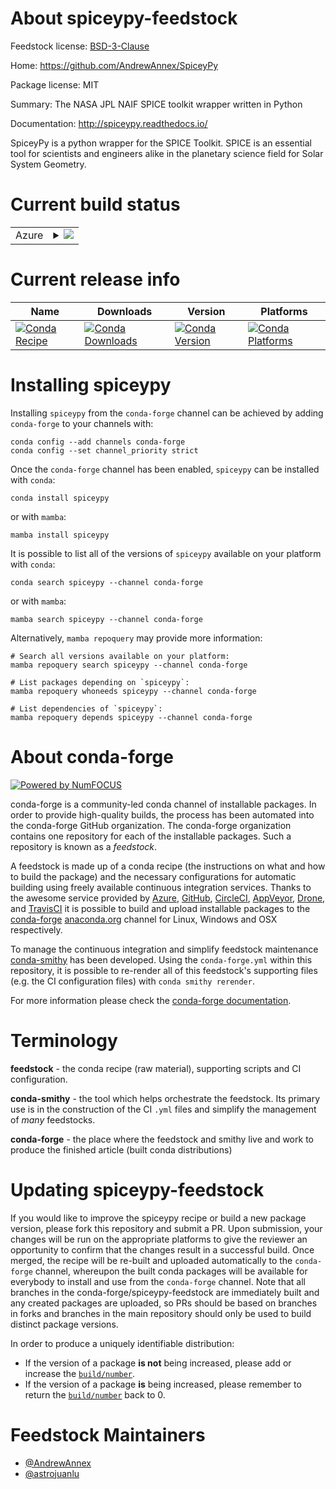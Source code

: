 About spiceypy-feedstock
========================

Feedstock license: [BSD-3-Clause](https://github.com/conda-forge/spiceypy-feedstock/blob/main/LICENSE.txt)

Home: https://github.com/AndrewAnnex/SpiceyPy

Package license: MIT

Summary: The NASA JPL NAIF SPICE toolkit wrapper written in Python

Documentation: http://spiceypy.readthedocs.io/

SpiceyPy is a python wrapper for the SPICE Toolkit. SPICE is an
essential tool for scientists and engineers alike in the planetary
science field for Solar System Geometry.


Current build status
====================


<table>
    
  <tr>
    <td>Azure</td>
    <td>
      <details>
        <summary>
          <a href="https://dev.azure.com/conda-forge/feedstock-builds/_build/latest?definitionId=3583&branchName=main">
            <img src="https://dev.azure.com/conda-forge/feedstock-builds/_apis/build/status/spiceypy-feedstock?branchName=main">
          </a>
        </summary>
        <table>
          <thead><tr><th>Variant</th><th>Status</th></tr></thead>
          <tbody><tr>
              <td>linux_64_numpy2.0python3.10.____cpython</td>
              <td>
                <a href="https://dev.azure.com/conda-forge/feedstock-builds/_build/latest?definitionId=3583&branchName=main">
                  <img src="https://dev.azure.com/conda-forge/feedstock-builds/_apis/build/status/spiceypy-feedstock?branchName=main&jobName=linux&configuration=linux%20linux_64_numpy2.0python3.10.____cpython" alt="variant">
                </a>
              </td>
            </tr><tr>
              <td>linux_64_numpy2.0python3.11.____cpython</td>
              <td>
                <a href="https://dev.azure.com/conda-forge/feedstock-builds/_build/latest?definitionId=3583&branchName=main">
                  <img src="https://dev.azure.com/conda-forge/feedstock-builds/_apis/build/status/spiceypy-feedstock?branchName=main&jobName=linux&configuration=linux%20linux_64_numpy2.0python3.11.____cpython" alt="variant">
                </a>
              </td>
            </tr><tr>
              <td>linux_64_numpy2.0python3.12.____cpython</td>
              <td>
                <a href="https://dev.azure.com/conda-forge/feedstock-builds/_build/latest?definitionId=3583&branchName=main">
                  <img src="https://dev.azure.com/conda-forge/feedstock-builds/_apis/build/status/spiceypy-feedstock?branchName=main&jobName=linux&configuration=linux%20linux_64_numpy2.0python3.12.____cpython" alt="variant">
                </a>
              </td>
            </tr><tr>
              <td>linux_64_numpy2.0python3.13.____cp313</td>
              <td>
                <a href="https://dev.azure.com/conda-forge/feedstock-builds/_build/latest?definitionId=3583&branchName=main">
                  <img src="https://dev.azure.com/conda-forge/feedstock-builds/_apis/build/status/spiceypy-feedstock?branchName=main&jobName=linux&configuration=linux%20linux_64_numpy2.0python3.13.____cp313" alt="variant">
                </a>
              </td>
            </tr><tr>
              <td>linux_64_numpy2python3.10.____cpython</td>
              <td>
                <a href="https://dev.azure.com/conda-forge/feedstock-builds/_build/latest?definitionId=3583&branchName=main">
                  <img src="https://dev.azure.com/conda-forge/feedstock-builds/_apis/build/status/spiceypy-feedstock?branchName=main&jobName=linux&configuration=linux%20linux_64_numpy2python3.10.____cpython" alt="variant">
                </a>
              </td>
            </tr><tr>
              <td>linux_64_numpy2python3.11.____cpython</td>
              <td>
                <a href="https://dev.azure.com/conda-forge/feedstock-builds/_build/latest?definitionId=3583&branchName=main">
                  <img src="https://dev.azure.com/conda-forge/feedstock-builds/_apis/build/status/spiceypy-feedstock?branchName=main&jobName=linux&configuration=linux%20linux_64_numpy2python3.11.____cpython" alt="variant">
                </a>
              </td>
            </tr><tr>
              <td>linux_64_numpy2python3.12.____cpython</td>
              <td>
                <a href="https://dev.azure.com/conda-forge/feedstock-builds/_build/latest?definitionId=3583&branchName=main">
                  <img src="https://dev.azure.com/conda-forge/feedstock-builds/_apis/build/status/spiceypy-feedstock?branchName=main&jobName=linux&configuration=linux%20linux_64_numpy2python3.12.____cpython" alt="variant">
                </a>
              </td>
            </tr><tr>
              <td>linux_64_numpy2python3.13.____cp313</td>
              <td>
                <a href="https://dev.azure.com/conda-forge/feedstock-builds/_build/latest?definitionId=3583&branchName=main">
                  <img src="https://dev.azure.com/conda-forge/feedstock-builds/_apis/build/status/spiceypy-feedstock?branchName=main&jobName=linux&configuration=linux%20linux_64_numpy2python3.13.____cp313" alt="variant">
                </a>
              </td>
            </tr><tr>
              <td>linux_aarch64_numpy2.0python3.10.____cpython</td>
              <td>
                <a href="https://dev.azure.com/conda-forge/feedstock-builds/_build/latest?definitionId=3583&branchName=main">
                  <img src="https://dev.azure.com/conda-forge/feedstock-builds/_apis/build/status/spiceypy-feedstock?branchName=main&jobName=linux&configuration=linux%20linux_aarch64_numpy2.0python3.10.____cpython" alt="variant">
                </a>
              </td>
            </tr><tr>
              <td>linux_aarch64_numpy2.0python3.11.____cpython</td>
              <td>
                <a href="https://dev.azure.com/conda-forge/feedstock-builds/_build/latest?definitionId=3583&branchName=main">
                  <img src="https://dev.azure.com/conda-forge/feedstock-builds/_apis/build/status/spiceypy-feedstock?branchName=main&jobName=linux&configuration=linux%20linux_aarch64_numpy2.0python3.11.____cpython" alt="variant">
                </a>
              </td>
            </tr><tr>
              <td>linux_aarch64_numpy2.0python3.12.____cpython</td>
              <td>
                <a href="https://dev.azure.com/conda-forge/feedstock-builds/_build/latest?definitionId=3583&branchName=main">
                  <img src="https://dev.azure.com/conda-forge/feedstock-builds/_apis/build/status/spiceypy-feedstock?branchName=main&jobName=linux&configuration=linux%20linux_aarch64_numpy2.0python3.12.____cpython" alt="variant">
                </a>
              </td>
            </tr><tr>
              <td>linux_aarch64_numpy2.0python3.13.____cp313</td>
              <td>
                <a href="https://dev.azure.com/conda-forge/feedstock-builds/_build/latest?definitionId=3583&branchName=main">
                  <img src="https://dev.azure.com/conda-forge/feedstock-builds/_apis/build/status/spiceypy-feedstock?branchName=main&jobName=linux&configuration=linux%20linux_aarch64_numpy2.0python3.13.____cp313" alt="variant">
                </a>
              </td>
            </tr><tr>
              <td>linux_aarch64_numpy2python3.10.____cpython</td>
              <td>
                <a href="https://dev.azure.com/conda-forge/feedstock-builds/_build/latest?definitionId=3583&branchName=main">
                  <img src="https://dev.azure.com/conda-forge/feedstock-builds/_apis/build/status/spiceypy-feedstock?branchName=main&jobName=linux&configuration=linux%20linux_aarch64_numpy2python3.10.____cpython" alt="variant">
                </a>
              </td>
            </tr><tr>
              <td>linux_aarch64_numpy2python3.11.____cpython</td>
              <td>
                <a href="https://dev.azure.com/conda-forge/feedstock-builds/_build/latest?definitionId=3583&branchName=main">
                  <img src="https://dev.azure.com/conda-forge/feedstock-builds/_apis/build/status/spiceypy-feedstock?branchName=main&jobName=linux&configuration=linux%20linux_aarch64_numpy2python3.11.____cpython" alt="variant">
                </a>
              </td>
            </tr><tr>
              <td>linux_aarch64_numpy2python3.12.____cpython</td>
              <td>
                <a href="https://dev.azure.com/conda-forge/feedstock-builds/_build/latest?definitionId=3583&branchName=main">
                  <img src="https://dev.azure.com/conda-forge/feedstock-builds/_apis/build/status/spiceypy-feedstock?branchName=main&jobName=linux&configuration=linux%20linux_aarch64_numpy2python3.12.____cpython" alt="variant">
                </a>
              </td>
            </tr><tr>
              <td>linux_aarch64_numpy2python3.13.____cp313</td>
              <td>
                <a href="https://dev.azure.com/conda-forge/feedstock-builds/_build/latest?definitionId=3583&branchName=main">
                  <img src="https://dev.azure.com/conda-forge/feedstock-builds/_apis/build/status/spiceypy-feedstock?branchName=main&jobName=linux&configuration=linux%20linux_aarch64_numpy2python3.13.____cp313" alt="variant">
                </a>
              </td>
            </tr><tr>
              <td>osx_64_numpy2.0python3.10.____cpython</td>
              <td>
                <a href="https://dev.azure.com/conda-forge/feedstock-builds/_build/latest?definitionId=3583&branchName=main">
                  <img src="https://dev.azure.com/conda-forge/feedstock-builds/_apis/build/status/spiceypy-feedstock?branchName=main&jobName=osx&configuration=osx%20osx_64_numpy2.0python3.10.____cpython" alt="variant">
                </a>
              </td>
            </tr><tr>
              <td>osx_64_numpy2.0python3.11.____cpython</td>
              <td>
                <a href="https://dev.azure.com/conda-forge/feedstock-builds/_build/latest?definitionId=3583&branchName=main">
                  <img src="https://dev.azure.com/conda-forge/feedstock-builds/_apis/build/status/spiceypy-feedstock?branchName=main&jobName=osx&configuration=osx%20osx_64_numpy2.0python3.11.____cpython" alt="variant">
                </a>
              </td>
            </tr><tr>
              <td>osx_64_numpy2.0python3.12.____cpython</td>
              <td>
                <a href="https://dev.azure.com/conda-forge/feedstock-builds/_build/latest?definitionId=3583&branchName=main">
                  <img src="https://dev.azure.com/conda-forge/feedstock-builds/_apis/build/status/spiceypy-feedstock?branchName=main&jobName=osx&configuration=osx%20osx_64_numpy2.0python3.12.____cpython" alt="variant">
                </a>
              </td>
            </tr><tr>
              <td>osx_64_numpy2.0python3.13.____cp313</td>
              <td>
                <a href="https://dev.azure.com/conda-forge/feedstock-builds/_build/latest?definitionId=3583&branchName=main">
                  <img src="https://dev.azure.com/conda-forge/feedstock-builds/_apis/build/status/spiceypy-feedstock?branchName=main&jobName=osx&configuration=osx%20osx_64_numpy2.0python3.13.____cp313" alt="variant">
                </a>
              </td>
            </tr><tr>
              <td>osx_64_numpy2python3.10.____cpython</td>
              <td>
                <a href="https://dev.azure.com/conda-forge/feedstock-builds/_build/latest?definitionId=3583&branchName=main">
                  <img src="https://dev.azure.com/conda-forge/feedstock-builds/_apis/build/status/spiceypy-feedstock?branchName=main&jobName=osx&configuration=osx%20osx_64_numpy2python3.10.____cpython" alt="variant">
                </a>
              </td>
            </tr><tr>
              <td>osx_64_numpy2python3.11.____cpython</td>
              <td>
                <a href="https://dev.azure.com/conda-forge/feedstock-builds/_build/latest?definitionId=3583&branchName=main">
                  <img src="https://dev.azure.com/conda-forge/feedstock-builds/_apis/build/status/spiceypy-feedstock?branchName=main&jobName=osx&configuration=osx%20osx_64_numpy2python3.11.____cpython" alt="variant">
                </a>
              </td>
            </tr><tr>
              <td>osx_64_numpy2python3.12.____cpython</td>
              <td>
                <a href="https://dev.azure.com/conda-forge/feedstock-builds/_build/latest?definitionId=3583&branchName=main">
                  <img src="https://dev.azure.com/conda-forge/feedstock-builds/_apis/build/status/spiceypy-feedstock?branchName=main&jobName=osx&configuration=osx%20osx_64_numpy2python3.12.____cpython" alt="variant">
                </a>
              </td>
            </tr><tr>
              <td>osx_64_numpy2python3.13.____cp313</td>
              <td>
                <a href="https://dev.azure.com/conda-forge/feedstock-builds/_build/latest?definitionId=3583&branchName=main">
                  <img src="https://dev.azure.com/conda-forge/feedstock-builds/_apis/build/status/spiceypy-feedstock?branchName=main&jobName=osx&configuration=osx%20osx_64_numpy2python3.13.____cp313" alt="variant">
                </a>
              </td>
            </tr><tr>
              <td>osx_arm64_numpy2.0python3.10.____cpython</td>
              <td>
                <a href="https://dev.azure.com/conda-forge/feedstock-builds/_build/latest?definitionId=3583&branchName=main">
                  <img src="https://dev.azure.com/conda-forge/feedstock-builds/_apis/build/status/spiceypy-feedstock?branchName=main&jobName=osx&configuration=osx%20osx_arm64_numpy2.0python3.10.____cpython" alt="variant">
                </a>
              </td>
            </tr><tr>
              <td>osx_arm64_numpy2.0python3.11.____cpython</td>
              <td>
                <a href="https://dev.azure.com/conda-forge/feedstock-builds/_build/latest?definitionId=3583&branchName=main">
                  <img src="https://dev.azure.com/conda-forge/feedstock-builds/_apis/build/status/spiceypy-feedstock?branchName=main&jobName=osx&configuration=osx%20osx_arm64_numpy2.0python3.11.____cpython" alt="variant">
                </a>
              </td>
            </tr><tr>
              <td>osx_arm64_numpy2.0python3.12.____cpython</td>
              <td>
                <a href="https://dev.azure.com/conda-forge/feedstock-builds/_build/latest?definitionId=3583&branchName=main">
                  <img src="https://dev.azure.com/conda-forge/feedstock-builds/_apis/build/status/spiceypy-feedstock?branchName=main&jobName=osx&configuration=osx%20osx_arm64_numpy2.0python3.12.____cpython" alt="variant">
                </a>
              </td>
            </tr><tr>
              <td>osx_arm64_numpy2.0python3.13.____cp313</td>
              <td>
                <a href="https://dev.azure.com/conda-forge/feedstock-builds/_build/latest?definitionId=3583&branchName=main">
                  <img src="https://dev.azure.com/conda-forge/feedstock-builds/_apis/build/status/spiceypy-feedstock?branchName=main&jobName=osx&configuration=osx%20osx_arm64_numpy2.0python3.13.____cp313" alt="variant">
                </a>
              </td>
            </tr><tr>
              <td>osx_arm64_numpy2python3.10.____cpython</td>
              <td>
                <a href="https://dev.azure.com/conda-forge/feedstock-builds/_build/latest?definitionId=3583&branchName=main">
                  <img src="https://dev.azure.com/conda-forge/feedstock-builds/_apis/build/status/spiceypy-feedstock?branchName=main&jobName=osx&configuration=osx%20osx_arm64_numpy2python3.10.____cpython" alt="variant">
                </a>
              </td>
            </tr><tr>
              <td>osx_arm64_numpy2python3.11.____cpython</td>
              <td>
                <a href="https://dev.azure.com/conda-forge/feedstock-builds/_build/latest?definitionId=3583&branchName=main">
                  <img src="https://dev.azure.com/conda-forge/feedstock-builds/_apis/build/status/spiceypy-feedstock?branchName=main&jobName=osx&configuration=osx%20osx_arm64_numpy2python3.11.____cpython" alt="variant">
                </a>
              </td>
            </tr><tr>
              <td>osx_arm64_numpy2python3.12.____cpython</td>
              <td>
                <a href="https://dev.azure.com/conda-forge/feedstock-builds/_build/latest?definitionId=3583&branchName=main">
                  <img src="https://dev.azure.com/conda-forge/feedstock-builds/_apis/build/status/spiceypy-feedstock?branchName=main&jobName=osx&configuration=osx%20osx_arm64_numpy2python3.12.____cpython" alt="variant">
                </a>
              </td>
            </tr><tr>
              <td>osx_arm64_numpy2python3.13.____cp313</td>
              <td>
                <a href="https://dev.azure.com/conda-forge/feedstock-builds/_build/latest?definitionId=3583&branchName=main">
                  <img src="https://dev.azure.com/conda-forge/feedstock-builds/_apis/build/status/spiceypy-feedstock?branchName=main&jobName=osx&configuration=osx%20osx_arm64_numpy2python3.13.____cp313" alt="variant">
                </a>
              </td>
            </tr><tr>
              <td>win_64_numpy2.0python3.10.____cpython</td>
              <td>
                <a href="https://dev.azure.com/conda-forge/feedstock-builds/_build/latest?definitionId=3583&branchName=main">
                  <img src="https://dev.azure.com/conda-forge/feedstock-builds/_apis/build/status/spiceypy-feedstock?branchName=main&jobName=win&configuration=win%20win_64_numpy2.0python3.10.____cpython" alt="variant">
                </a>
              </td>
            </tr><tr>
              <td>win_64_numpy2.0python3.11.____cpython</td>
              <td>
                <a href="https://dev.azure.com/conda-forge/feedstock-builds/_build/latest?definitionId=3583&branchName=main">
                  <img src="https://dev.azure.com/conda-forge/feedstock-builds/_apis/build/status/spiceypy-feedstock?branchName=main&jobName=win&configuration=win%20win_64_numpy2.0python3.11.____cpython" alt="variant">
                </a>
              </td>
            </tr><tr>
              <td>win_64_numpy2.0python3.12.____cpython</td>
              <td>
                <a href="https://dev.azure.com/conda-forge/feedstock-builds/_build/latest?definitionId=3583&branchName=main">
                  <img src="https://dev.azure.com/conda-forge/feedstock-builds/_apis/build/status/spiceypy-feedstock?branchName=main&jobName=win&configuration=win%20win_64_numpy2.0python3.12.____cpython" alt="variant">
                </a>
              </td>
            </tr><tr>
              <td>win_64_numpy2.0python3.13.____cp313</td>
              <td>
                <a href="https://dev.azure.com/conda-forge/feedstock-builds/_build/latest?definitionId=3583&branchName=main">
                  <img src="https://dev.azure.com/conda-forge/feedstock-builds/_apis/build/status/spiceypy-feedstock?branchName=main&jobName=win&configuration=win%20win_64_numpy2.0python3.13.____cp313" alt="variant">
                </a>
              </td>
            </tr><tr>
              <td>win_64_numpy2python3.10.____cpython</td>
              <td>
                <a href="https://dev.azure.com/conda-forge/feedstock-builds/_build/latest?definitionId=3583&branchName=main">
                  <img src="https://dev.azure.com/conda-forge/feedstock-builds/_apis/build/status/spiceypy-feedstock?branchName=main&jobName=win&configuration=win%20win_64_numpy2python3.10.____cpython" alt="variant">
                </a>
              </td>
            </tr><tr>
              <td>win_64_numpy2python3.11.____cpython</td>
              <td>
                <a href="https://dev.azure.com/conda-forge/feedstock-builds/_build/latest?definitionId=3583&branchName=main">
                  <img src="https://dev.azure.com/conda-forge/feedstock-builds/_apis/build/status/spiceypy-feedstock?branchName=main&jobName=win&configuration=win%20win_64_numpy2python3.11.____cpython" alt="variant">
                </a>
              </td>
            </tr><tr>
              <td>win_64_numpy2python3.12.____cpython</td>
              <td>
                <a href="https://dev.azure.com/conda-forge/feedstock-builds/_build/latest?definitionId=3583&branchName=main">
                  <img src="https://dev.azure.com/conda-forge/feedstock-builds/_apis/build/status/spiceypy-feedstock?branchName=main&jobName=win&configuration=win%20win_64_numpy2python3.12.____cpython" alt="variant">
                </a>
              </td>
            </tr><tr>
              <td>win_64_numpy2python3.13.____cp313</td>
              <td>
                <a href="https://dev.azure.com/conda-forge/feedstock-builds/_build/latest?definitionId=3583&branchName=main">
                  <img src="https://dev.azure.com/conda-forge/feedstock-builds/_apis/build/status/spiceypy-feedstock?branchName=main&jobName=win&configuration=win%20win_64_numpy2python3.13.____cp313" alt="variant">
                </a>
              </td>
            </tr>
          </tbody>
        </table>
      </details>
    </td>
  </tr>
</table>

Current release info
====================

| Name | Downloads | Version | Platforms |
| --- | --- | --- | --- |
| [![Conda Recipe](https://img.shields.io/badge/recipe-spiceypy-green.svg)](https://anaconda.org/conda-forge/spiceypy) | [![Conda Downloads](https://img.shields.io/conda/dn/conda-forge/spiceypy.svg)](https://anaconda.org/conda-forge/spiceypy) | [![Conda Version](https://img.shields.io/conda/vn/conda-forge/spiceypy.svg)](https://anaconda.org/conda-forge/spiceypy) | [![Conda Platforms](https://img.shields.io/conda/pn/conda-forge/spiceypy.svg)](https://anaconda.org/conda-forge/spiceypy) |

Installing spiceypy
===================

Installing `spiceypy` from the `conda-forge` channel can be achieved by adding `conda-forge` to your channels with:

```
conda config --add channels conda-forge
conda config --set channel_priority strict
```

Once the `conda-forge` channel has been enabled, `spiceypy` can be installed with `conda`:

```
conda install spiceypy
```

or with `mamba`:

```
mamba install spiceypy
```

It is possible to list all of the versions of `spiceypy` available on your platform with `conda`:

```
conda search spiceypy --channel conda-forge
```

or with `mamba`:

```
mamba search spiceypy --channel conda-forge
```

Alternatively, `mamba repoquery` may provide more information:

```
# Search all versions available on your platform:
mamba repoquery search spiceypy --channel conda-forge

# List packages depending on `spiceypy`:
mamba repoquery whoneeds spiceypy --channel conda-forge

# List dependencies of `spiceypy`:
mamba repoquery depends spiceypy --channel conda-forge
```


About conda-forge
=================

[![Powered by
NumFOCUS](https://img.shields.io/badge/powered%20by-NumFOCUS-orange.svg?style=flat&colorA=E1523D&colorB=007D8A)](https://numfocus.org)

conda-forge is a community-led conda channel of installable packages.
In order to provide high-quality builds, the process has been automated into the
conda-forge GitHub organization. The conda-forge organization contains one repository
for each of the installable packages. Such a repository is known as a *feedstock*.

A feedstock is made up of a conda recipe (the instructions on what and how to build
the package) and the necessary configurations for automatic building using freely
available continuous integration services. Thanks to the awesome service provided by
[Azure](https://azure.microsoft.com/en-us/services/devops/), [GitHub](https://github.com/),
[CircleCI](https://circleci.com/), [AppVeyor](https://www.appveyor.com/),
[Drone](https://cloud.drone.io/welcome), and [TravisCI](https://travis-ci.com/)
it is possible to build and upload installable packages to the
[conda-forge](https://anaconda.org/conda-forge) [anaconda.org](https://anaconda.org/)
channel for Linux, Windows and OSX respectively.

To manage the continuous integration and simplify feedstock maintenance
[conda-smithy](https://github.com/conda-forge/conda-smithy) has been developed.
Using the ``conda-forge.yml`` within this repository, it is possible to re-render all of
this feedstock's supporting files (e.g. the CI configuration files) with ``conda smithy rerender``.

For more information please check the [conda-forge documentation](https://conda-forge.org/docs/).

Terminology
===========

**feedstock** - the conda recipe (raw material), supporting scripts and CI configuration.

**conda-smithy** - the tool which helps orchestrate the feedstock.
                   Its primary use is in the construction of the CI ``.yml`` files
                   and simplify the management of *many* feedstocks.

**conda-forge** - the place where the feedstock and smithy live and work to
                  produce the finished article (built conda distributions)


Updating spiceypy-feedstock
===========================

If you would like to improve the spiceypy recipe or build a new
package version, please fork this repository and submit a PR. Upon submission,
your changes will be run on the appropriate platforms to give the reviewer an
opportunity to confirm that the changes result in a successful build. Once
merged, the recipe will be re-built and uploaded automatically to the
`conda-forge` channel, whereupon the built conda packages will be available for
everybody to install and use from the `conda-forge` channel.
Note that all branches in the conda-forge/spiceypy-feedstock are
immediately built and any created packages are uploaded, so PRs should be based
on branches in forks and branches in the main repository should only be used to
build distinct package versions.

In order to produce a uniquely identifiable distribution:
 * If the version of a package **is not** being increased, please add or increase
   the [``build/number``](https://docs.conda.io/projects/conda-build/en/latest/resources/define-metadata.html#build-number-and-string).
 * If the version of a package **is** being increased, please remember to return
   the [``build/number``](https://docs.conda.io/projects/conda-build/en/latest/resources/define-metadata.html#build-number-and-string)
   back to 0.

Feedstock Maintainers
=====================

* [@AndrewAnnex](https://github.com/AndrewAnnex/)
* [@astrojuanlu](https://github.com/astrojuanlu/)

